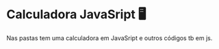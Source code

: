 # Calculadora JavaSript 🖥

Nas pastas tem uma calculadora em JavaSript  e outros códigos tb em js. 
